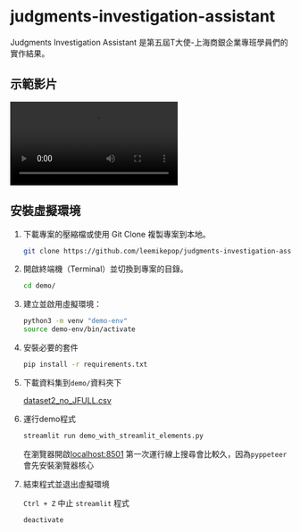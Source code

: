 # judgments-investigation-assistant
Judgments Investigation Assistant 是第五屆T大使-上海商銀企業專班學員們的實作結果。

## 示範影片
![vedio.mp4](./demo-vedio.webm)

## 安裝虛擬環境

1. 下載專案的壓縮檔或使用 Git Clone 複製專案到本地。

    ```bash
    git clone https://github.com/leemikepop/judgments-investigation-assistant.git
    ```

2. 開啟終端機（Terminal）並切換到專案的目錄。

    ```bash
    cd demo/
    ```

3. 建立並啟用虛擬環境：

   ```bash
   python3 -m venv "demo-env"
   source demo-env/bin/activate
   ```

4. 安裝必要的套件

    ```bash
    pip install -r requirements.txt
    ```
5. 下載資料集到`demo/`資料夾下

    [dataset2_no_JFULL.csv](https://drive.google.com/file/d/1RXb2XytTrLxhzNgKLwkOyqJlkxnJvnVa/view?usp=sharing)
    
6. 運行demo程式

    ```bash
    streamlit run demo_with_streamlit_elements.py
    ```
    在瀏覽器開啟[localhost:8501](localhost:8501)
    第一次運行線上搜尋會比較久，因為`pyppeteer`會先安裝瀏覽器核心

7. 結束程式並退出虛擬環境

    `Ctrl + Z` 中止 `streamlit` 程式
    
    ```bash
    deactivate
    ```